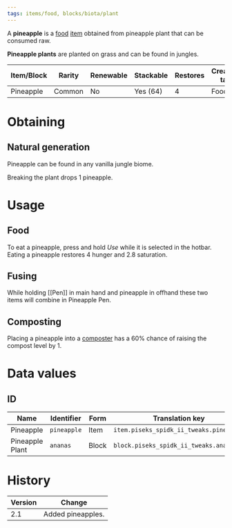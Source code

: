 ```yaml
---
tags: items/food, blocks/biota/plant
---
```


A **pineapple** is a [food](https://minecraft.fandom.com/wiki/Food "Food") [item](https://minecraft.fandom.com/wiki/Item "Item") obtained from pineapple plant that can be consumed raw.

**Pineapple plants** are planted on grass and can be found in jungles.

| Item/Block | Rarity | Renewable | Stackable | Restores | Creative tab |
| ---------- | ------ | --------- | --------- | -------- | ------------ |
| Pineapple  | Common | No        | Yes (64)  | 4        | Food         |

# Obtaining
## Natural generation

Pineapple can be found in any vanilla jungle biome.

Breaking the plant drops 1 pineapple.

# Usage
## Food

To eat a pineapple, press and hold _Use_ while it is selected in the hotbar. Eating a pineapple restores 4 hunger and 2.8 saturation.

## Fusing

While holding [[Pen]] in main hand and pineapple in offhand these two items will combine in Pineapple Pen.

## Composting

Placing a pineapple into a [composter](https://minecraft.fandom.com/wiki/Composter "Composter") has a 60% chance of raising the compost level by 1.

# Data values
## ID

| Name            | Identifier  | Form  | Translation key                         |
| --------------- | ----------- | ----- | --------------------------------------- |
| Pineapple       | `pineapple` | Item  | `item.piseks_spidk_ii_tweaks.pineapple` | 
| Pineapple Plant | `ananas`    | Block | `block.piseks_spidk_ii_tweaks.ananas`   |

# History

| Version | Change            |
| ------- | ----------------- |
| 2.1     | Added pineapples. | 